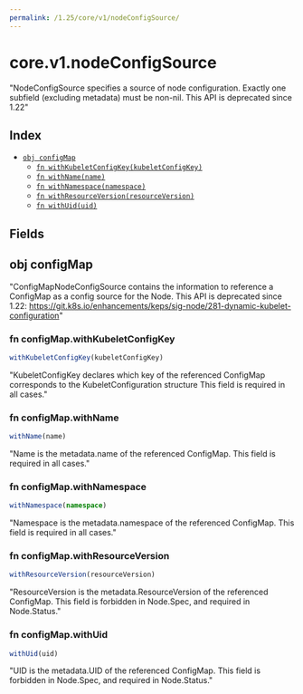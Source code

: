 ```yaml
---
permalink: /1.25/core/v1/nodeConfigSource/
---
```


# core.v1.nodeConfigSource

"NodeConfigSource specifies a source of node configuration. Exactly one subfield (excluding metadata) must be non-nil. This API is deprecated since 1.22"

## Index

* [`obj configMap`](#obj-configmap)
  * [`fn withKubeletConfigKey(kubeletConfigKey)`](#fn-configmapwithkubeletconfigkey)
  * [`fn withName(name)`](#fn-configmapwithname)
  * [`fn withNamespace(namespace)`](#fn-configmapwithnamespace)
  * [`fn withResourceVersion(resourceVersion)`](#fn-configmapwithresourceversion)
  * [`fn withUid(uid)`](#fn-configmapwithuid)

## Fields

## obj configMap

"ConfigMapNodeConfigSource contains the information to reference a ConfigMap as a config source for the Node. This API is deprecated since 1.22: https://git.k8s.io/enhancements/keps/sig-node/281-dynamic-kubelet-configuration"

### fn configMap.withKubeletConfigKey

```ts
withKubeletConfigKey(kubeletConfigKey)
```

"KubeletConfigKey declares which key of the referenced ConfigMap corresponds to the KubeletConfiguration structure This field is required in all cases."

### fn configMap.withName

```ts
withName(name)
```

"Name is the metadata.name of the referenced ConfigMap. This field is required in all cases."

### fn configMap.withNamespace

```ts
withNamespace(namespace)
```

"Namespace is the metadata.namespace of the referenced ConfigMap. This field is required in all cases."

### fn configMap.withResourceVersion

```ts
withResourceVersion(resourceVersion)
```

"ResourceVersion is the metadata.ResourceVersion of the referenced ConfigMap. This field is forbidden in Node.Spec, and required in Node.Status."

### fn configMap.withUid

```ts
withUid(uid)
```

"UID is the metadata.UID of the referenced ConfigMap. This field is forbidden in Node.Spec, and required in Node.Status."
